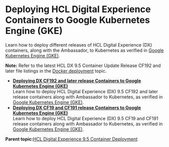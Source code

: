 # Deploying HCL Digital Experience Containers to Google Kubernetes Engine \(GKE\)

Learn how to deploy different releases of HCL Digital Experience \(DX\) containers, along with the Ambassador, to Kubernetes as verified in [Google Kubernetes Engine \(GKE\)](https://console.cloud.google.com/marketplace/details/google-cloud-platform/container-engine).

**Note:** Refer to the latest HCL DX 9.5 Container Update Release CF192 and later file listings in the [Docker deployment](../containerization/docker.html) topic.

-   **[Deploying DX CF192 and later release Containers to Google Kubernetes Engine \(GKE\)](../containerization/google_gke_cf192andlater.md)**  
Learn how to deploy HCL Digital Experience \(DX\) 9.5 CF192 and later release containers along with Ambassador to Kubernetes, as verified in [Google Kubernetes Engine \(GKE\)](https://console.cloud.google.com/marketplace/details/google-cloud-platform/container-engine).
-   **[Deploying DX CF19 and CF191 release Containers to Google Kubernetes Engine \(GKE\)](../containerization/google_gke_CF191andearlier.md)**  
Learn how to deploy HCL Digital Experience \(DX\) 9.5 CF19 and CF191 release containers along with Ambassador to Kubernetes, as verified in [Google Kubernetes Engine \(GKE\)](https://console.cloud.google.com/marketplace/details/google-cloud-platform/container-engine).

**Parent topic:**[HCL Digital Experience 9.5 Container Deployment](../containerization/deploy_supported_container_platforms.md)

